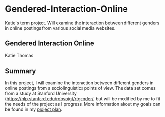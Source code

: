 # Gendered-Interaction-Online
Katie's term project. Will examine the interaction between different genders in online postings from various social media websites.

## Gendered Interaction Online
Katie Thomas

## Summary
In this project, I will examine the interaction between different genders in online postings from a sociolinguistics points of view. The data set comes from a study at Stanford University (https://nlp.stanford.edu/robvoigt/rtgender/, but will be modified by me to fit the needs of the project as I progress. More information about my goals can be found in my [project plan](project_plan.md).